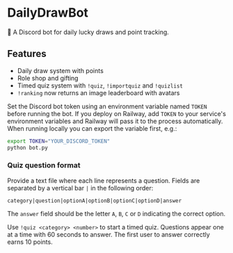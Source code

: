 # DailyDrawBot
🎲 A Discord bot for daily lucky draws and point tracking.

## Features
- Daily draw system with points
- Role shop and gifting
- Timed quiz system with `!quiz`, `!importquiz` and `!quizlist`
- `!ranking` now returns an image leaderboard with avatars

Set the Discord bot token using an environment variable named `TOKEN` before
running the bot. If you deploy on Railway, add `TOKEN` to your service's
environment variables and Railway will pass it to the process automatically.
When running locally you can export the variable first, e.g.:

```bash
export TOKEN="YOUR_DISCORD_TOKEN"
python bot.py
```

### Quiz question format
Provide a text file where each line represents a question. Fields are separated by a vertical bar `|` in the following order:

```
category|question|optionA|optionB|optionC|optionD|answer
```

The `answer` field should be the letter `A`, `B`, `C` or `D` indicating the correct option.

Use `!quiz <category> <number>` to start a timed quiz. Questions appear one at a time with 60 seconds to answer. The first user to answer correctly earns 10 points.
